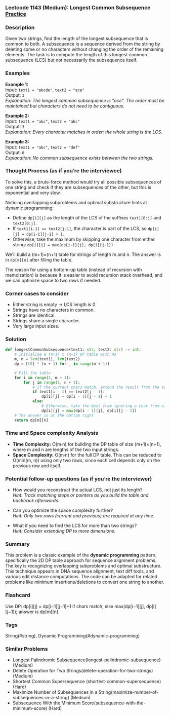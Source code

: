 ### Leetcode 1143 (Medium): Longest Common Subsequence [Practice](https://leetcode.com/problems/longest-common-subsequence)

### Description  
Given two strings, find the length of the longest subsequence that is common to both. A subsequence is a sequence derived from the string by deleting some or no characters without changing the order of the remaining elements. The task is to compute the length of this longest common subsequence (LCS) but not necessarily the subsequence itself.

### Examples  

**Example 1:**  
Input: `text1 = "abcde"`, `text2 = "ace"`  
Output: `3`  
*Explanation: The longest common subsequence is "ace". The order must be maintained but characters do not need to be contiguous.*

**Example 2:**  
Input: `text1 = "abc"`, `text2 = "abc"`  
Output: `3`  
*Explanation: Every character matches in order; the whole string is the LCS.*

**Example 3:**  
Input: `text1 = "abc"`, `text2 = "def"`  
Output: `0`  
*Explanation: No common subsequence exists between the two strings.*

### Thought Process (as if you’re the interviewee)  
To solve this, a brute-force method would try all possible subsequences of one string and check if they are subsequences of the other, but this is exponential and very slow.

Noticing overlapping subproblems and optimal substructure hints at dynamic programming:

- Define `dp[i][j]` as the length of the LCS of the suffixes `text1[0:i]` and `text2[0:j]`.
- If `text1[i-1] == text2[j-1]`, the character is part of the LCS, so `dp[i][j] = dp[i-1][j-1] + 1`.
- Otherwise, take the maximum by skipping one character from either string: `dp[i][j] = max(dp[i-1][j], dp[i][j-1])`.

We'll build a (m+1)×(n+1) table for strings of length m and n. The answer is in `dp[m][n]` after filling the table.

The reason for using a bottom-up table (instead of recursion with memoization) is because it is easier to avoid recursion stack overhead, and we can optimize space to two rows if needed.

### Corner cases to consider  
- Either string is empty → LCS length is 0.
- Strings have no characters in common.
- Strings are identical.
- Strings share a single character.
- Very large input sizes.

### Solution

```python
def longestCommonSubsequence(text1: str, text2: str) -> int:
    # Initialize a (m+1) x (n+1) DP table with 0s
    m, n = len(text1), len(text2)
    dp = [[0] * (n + 1) for _ in range(m + 1)]

    # Fill the table
    for i in range(1, m + 1):
        for j in range(1, n + 1):
            # If the current chars match, extend the result from the subproblem
            if text1[i - 1] == text2[j - 1]:
                dp[i][j] = dp[i - 1][j - 1] + 1
            else:
                # Otherwise, take the best from ignoring a char from either string
                dp[i][j] = max(dp[i - 1][j], dp[i][j - 1])
    # The answer is at the bottom right
    return dp[m][n]
```

### Time and Space complexity Analysis  

- **Time Complexity:** O(m·n) for building the DP table of size (m+1)×(n+1), where m and n are lengths of the two input strings.
- **Space Complexity:** O(m·n) for the full DP table. This can be reduced to O(min(m, n)) using only two rows, since each cell depends only on the previous row and itself.

### Potential follow-up questions (as if you’re the interviewer)  

- How would you reconstruct the actual LCS, not just its length?  
  *Hint: Track matching steps or pointers as you build the table and backtrack afterwards.*

- Can you optimize the space complexity further?  
  *Hint: Only two rows (current and previous) are required at any time.*

- What if you need to find the LCS for more than two strings?  
  *Hint: Consider extending DP to more dimensions.*

### Summary
This problem is a classic example of the **dynamic programming** pattern, specifically the 2D DP table approach for sequence alignment problems. The key is recognizing overlapping subproblems and optimal substructure. This technique appears in DNA sequence alignment, text diff tools, and various edit distance computations. The code can be adapted for related problems like minimum insertions/deletions to convert one string to another.


### Flashcard
Use DP: dp[i][j] = dp[i−1][j−1]+1 if chars match, else max(dp[i−1][j], dp[i][j−1]); answer is dp[m][n].

### Tags
String(#string), Dynamic Programming(#dynamic-programming)

### Similar Problems
- Longest Palindromic Subsequence(longest-palindromic-subsequence) (Medium)
- Delete Operation for Two Strings(delete-operation-for-two-strings) (Medium)
- Shortest Common Supersequence (shortest-common-supersequence) (Hard)
- Maximize Number of Subsequences in a String(maximize-number-of-subsequences-in-a-string) (Medium)
- Subsequence With the Minimum Score(subsequence-with-the-minimum-score) (Hard)